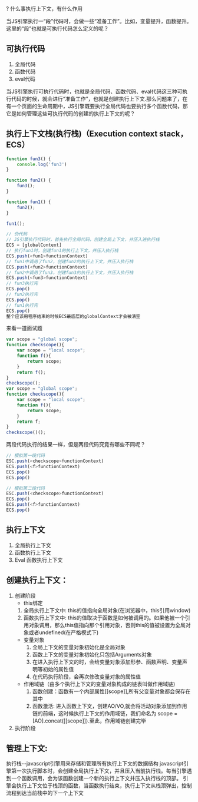 ? 什么事执行上下文，有什么作用

当JS引擎执行一“段”代码时，会做一些“准备工作”。比如，变量提升，函数提升。这里的“段”也就是可执行代码怎么定义的呢？
## 可执行代码
  1. 全局代码
  2. 函数代码
  3. eval代码
   
当JS引擎执行可执行代码时，也就是全局代码、函数代码、eval代码这三种可执行代码的时候，就会进行“准备工作”，也就是创建执行上下文.那么问题来了，在有一个页面的生命周期中，JS引擎既要执行全局代码也要执行多个函数代码，那它是如何管理这些可执行代码的创建的执行上下文的呢？
## 执行上下文栈(执行栈)（Execution context stack，ECS）
```js
function fun3() {
    console.log('fun3')
}

function fun2() {
    fun3();
}

function fun1() {
    fun2();
}

fun1();
```
```js
// 伪代码
// JS引擎执行代码时，首先执行全局代码，创建全局上下文，并压入进执行栈
ECS = [globalContext] 
// 执行fun1时，创建fun1的执行上下文，并压入执行栈
ECS.push(<fun1>functionContext)
// fun1中调用了fun2，创建fun2的执行上下文，并压入执行栈
ECS.push(<fun2>functionContext)
// fun2中调用了fun3，创建fun3的执行上下文，并压入执行栈
ECS.push(<fun3>functionContext)
// fun3执行完
ECS.pop()
// fun2执行完
ECS.pop()
// fun1执行完
ECS.pop()
整个应该用程序结束的时候ECS最底层的globalContext才会被清空
```
来看一道面试题
```js
var scope = "global scope";
function checkscope(){
    var scope = "local scope";
    function f(){
        return scope;
    }
    return f();
}
checkscope();
var scope = "global scope";
function checkscope(){
    var scope = "local scope";
    function f(){
        return scope;
    }
    return f;
}
checkscope()();
```
两段代码执行的结果一样，但是两段代码究竟有哪些不同呢？

```js
// 模拟第一段代码
ESC.push(<checkscope>functionContext)
ECS.push(<f>functionContext)
ECS.pop()
ECS.pop()

// 模拟第二段代码
ESC.push(<checkscope>functionContext)
ECS.pop()
ECS.push(<f>functionContext)
ECS.pop()

```
## 执行上下文  
1. 全局执行上下文  
2. 函数执行上下文 
3. Eval 函数执行上下文



## 创建执行上下文：
1. 创建阶段
   - this绑定
    1. 全局执行上下文中: this的值指向全局对象(在浏览器中，this引用window) 
    2. 函数执行上下文中: this的值取决于函数是如何被调用的。如果他被一个引用对象调用，那么this值指向那个引用对象，否则this的值被设置为全局对象或者undefined(在严格模式下)
   - 变量对象
     1. 全局上下文的变量对象初始化是全局对象
     2. 函数上下文的变量对象初始化只包括Arguments对象
     3. 在进入执行上下文的时，会给变量对象添加形参、函数声明、变量声明等初始的属性值
     4. 在代码执行阶段，会再次修改变量对象的属性值
   - 作用域链（由多个执行上下文的变量对象构成的链表叫做作用域链)
     1. 函数创建：函数有一个内部属性[[scope]],所有父变量对象都会保存在其中
     2. 函数激活: 进入函数上下文，创建AO/VO,就会将活动对象添加到作用链的前端，这时候执行上下文的作用域链，我们命名为 scope = [AO].concat([[scope]]).至此，作用域链创建完毕
2. 执行阶段

## 管理上下文:

执行栈--javascript引擎用来存储和管理所有执行上下文的数据结构
javascript引擎第一次执行脚本时，会创建全局执行上下文，并且压入当前执行栈。每当引擎遇到一个函数调用，会为该函数创建一个新的执行上下文并压入执行栈的顶部。 引擎会执行上下文位于栈顶的函数，当函数执行结束，执行上下文从栈顶弹出，控制流程到达当前栈中的下一个上下文